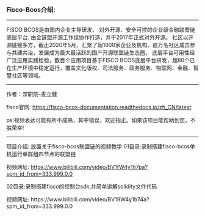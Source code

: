 ### Fisco-Bcos介绍:
***
FISCO BCOS是由国内企业主导研发、
对外开源、安全可控的企业级金融联盟链底层平台.
由金链盟开源工作组协作打造，并于2017年正式对外开源。
社区以开源链接多方，截止2020年5月，汇聚了超1000家企业及机构、逾万名社区成员参与共建共治，发展成为最大最活跃的国产开源联盟链生态圈。
底层平台可用性经广泛应用实践检验，数百个应用项目基于FISCO BCOS底层平台研发，超80个已在生产环境中稳定运行，覆盖文化版权、司法服务、政务服务、物联网、金融、智慧社区等领域。
***
作者：深职院-麦立健<p>
fisco官网:
https://fisco-bcos-documentation.readthedocs.io/zh_CN/latest
<p>ps:视频表达可能有所不成熟，其中错误，欢迎指正。如果该项目能帮助到您，不胜荣幸!

*** 
项目介绍:
放置关于fisco-bcos联盟链的视频教学
01目录:录制搭建fisco-bcos单机运行单群组四节点的联盟链<p>
视频网址: https://www.bilibili.com/video/BV1fW4y1h7pa?spm_id_from=333.999.0.0
<p>
02目录:录制搭建fisco的控制台sdk,并简单讲解solidity文件代码
<p>
视频网址: https://www.bilibili.com/video/BV19W4y1b74a?spm_id_from=333.999.0.0
